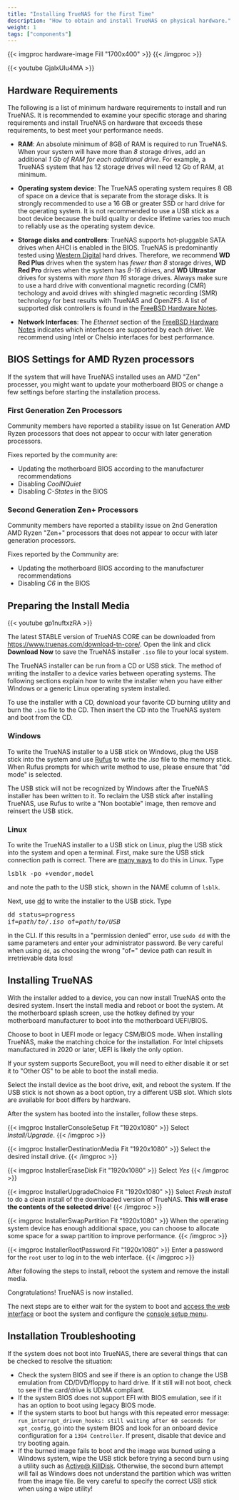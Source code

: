 ```yaml
---
title: "Installing TrueNAS for the First Time"
description: "How to obtain and install TrueNAS on physical hardware."
weight: 1
tags: ["components"]
---
```


{{< imgproc hardware-image Fill "1700x400" >}}
{{< /imgproc >}}

{{< youtube GjalxUIu4MA >}}

## Hardware Requirements

The following is a list of minimum hardware requirements to install and run TrueNAS.
It is recommended to examine your specific storage and sharing requirements and install TrueNAS on hardware that exceeds these requirements, to best meet your performance needs.

* **RAM**: An absolute minimum of 8GB of RAM is required to run TrueNAS.
  When your system will have more than *8* storage drives, add an additional *1 Gb of RAM for each additional drive*.
  For example, a TrueNAS system that has 12 storage drives will need 12 Gb of RAM, at minimum.

* **Operating system device**: The TrueNAS operating system requires 8 GB of space on a device that is separate from the storage disks.
  It is strongly recommended to use a 16 GB or greater SSD or hard drive for the operating system.
  It is not recommended to use a USB stick as a boot device because the build quality or device lifetime varies too much to reliably use as the operating system device.

* **Storage disks and controllers**: TrueNAS supports hot-pluggable SATA drives when AHCI is enabled in the BIOS.
  TrueNAS is predominantly tested using [Western Digital](https://www.westerndigital.com/products/internal-drives#enterprise) hard drives.
  Therefore, we recommend **WD Red Plus** drives when the system has *fewer than 8* storage drives, **WD Red Pro** drives when the system has *8-16* drives, and **WD Ultrastar** drives for systems with *more than 16* storage drives.
  Always make sure to use a hard drive with conventional magnetic recording (CMR) techology and avoid drives with shingled magnetic recording (SMR) technology for best results with TrueNAS and OpenZFS. 
  A list of supported disk controllers is found in the [FreeBSD Hardware Notes](https://www.freebsd.org/releases/12.1R/hardware.html#support).
* **Network Interfaces**: The *Ethernet* section of the [FreeBSD Hardware Notes](https://www.freebsd.org/releases/12.1R/hardware.html#support) indicates which interfaces are supported by each driver.
  We recommend using Intel or Chelsio interfaces for best performance.

## BIOS Settings for AMD Ryzen processors

If the system that will have TrueNAS installed uses an AMD "Zen" processer, you might want to update your motherboard BIOS or change a few settings before starting the installation process.

### First Generation Zen Processors

Community members have reported a stability issue on 1st Generation AMD Ryzen processors that does not appear to occur with later generation processors.

Fixes reported by the community are:
 + Updating the motherboard BIOS according to the manufacturer recommendations
 + Disabling *CoolNQuiet*
 + Disabling *C-States* in the BIOS

### Second Generation Zen+ Processors

Community members have reported a stability issue on 2nd Generation AMD Ryzen "Zen+" processors that does not appear to occur with later generation processors.

Fixes reported by the Community are:
 + Updating the motherboard BIOS according to the manufacturer recommendations
 + Disabling *C6* in the BIOS

## Preparing the Install Media

{{< youtube gp1nuftxzRA >}}
<br>

The latest STABLE version of TrueNAS CORE can be downloaded from https://www.truenas.com/download-tn-core/.
Open the link and click **Download Now** to save the TrueNAS installer `.iso` file to your local system.

The TrueNAS installer can be run from a CD or USB stick.
The method of writing the installer to a device varies between operating systems.
The following sections explain how to write the installer when you have either Windows or a generic Linux operating system installed.

To use the installer with a CD, download your favorite CD burning utility and burn the `.iso` file to the CD.
Then insert the CD into the TrueNAS system and boot from the CD.

### Windows

To write the TrueNAS installer to a USB stick on Windows, plug the USB stick into the system and use [Rufus](http://rufus.akeo.ie/) to write the *.iso* file to the memory stick. When Rufus prompts for which write method to use, please ensure that "dd mode" is selected. 

The USB stick will not be recognized by Windows after the TrueNAS installer has been written to it.
To reclaim the USB stick after installing TrueNAS, use Rufus to write a "Non bootable" image, then remove and reinsert the USB stick.


### Linux

To write the TrueNAS installer to a USB stick on Linux, plug the USB stick into the system and open a terminal.
First, make sure the USB stick connection path is correct.
There are [many ways](https://www.tecmint.com/find-usb-device-name-in-linux/ "Find USB Device") to do this in Linux.
Type <pre>lsblk -po +vendor,model</pre> and note the path to the USB stick, shown in the NAME column of `lsblk`.

Next, use [dd](https://en.wikipedia.org/wiki/Dd_(Unix)) to write the installer to the USB stick.
Type <pre>dd status=progress if=<i>path/to/.iso</i> of=<i>path/to/USB</i></pre> in the CLI.
If this results in a "permission denied" error, use `sudo dd` with the same parameters and enter your administrator password.
Be very careful when using `dd`, as choosing the wrong "of=" device path can result in irretrievable data loss!

## Installing TrueNAS

With the installer added to a device, you can now install TrueNAS onto the desired system.
Insert the install media and reboot or boot the system.
At the motherboard splash screen, use the hotkey defined by your motherboard manufacturer to boot into the motherboard UEFI/BIOS.

Choose to boot in UEFI mode or legacy CSM/BIOS mode.
When installing TrueNAS, make the matching choice for the installation.
For Intel chipsets manufactured in 2020 or later, UEFI is likely the only option.

If your system supports SecureBoot, you will need to either disable it or set it to "Other OS" to be able to boot the install media.

Select the install device as the boot drive, exit, and reboot the system.
If the USB stick is not shown as a boot option, try a different USB slot.
Which slots are available for boot differs by hardware.

After the system has booted into the installer, follow these steps.

{{< imgproc InstallerConsoleSetup Fit "1920x1080" >}}
Select <i>Install/Upgrade</i>.
{{< /imgproc >}}

{{< imgproc InstallerDestinationMedia Fit "1920x1080" >}}
Select the desired install drive.
{{< /imgproc >}}

{{< imgproc InstallerEraseDisk Fit "1920x1080" >}}
Select <i>Yes</i>
{{< /imgproc >}}

{{< imgproc InstallerUpgradeChoice Fit "1920x1080" >}}
Select <i>Fresh Install</i> to do a clean install of the downloaded version of TrueNAS.
<b>This will erase the contents of the selected drive</b>!
{{< /imgproc >}}

{{< imgproc InstallerSwapPartition Fit "1920x1080" >}}
When the operating system device has enough additional space, you can choose to allocate some space for a swap partition to improve performance.
{{< /imgproc >}}

{{< imgproc InstallerRootPassword Fit "1920x1080" >}}
Enter a password for the <code>root</code> user to log in to the web interface.
{{< /imgproc >}}

After following the steps to install, reboot the system and remove the install media.

Congratulations!
TrueNAS is now installed.

The next steps are to either wait for the system to boot and [access the web interface](/hub/initial-setup/firsttimelogin/webuilogin/) or boot the system and configure the [console setup menu](/hub/initial-setup/firsttimelogin/cli-menu/).

## Installation Troubleshooting

If the system does not boot into TrueNAS, there are several things that can be checked to resolve the situation:

* Check the system BIOS and see if there is an option to change the USB emulation from CD/DVD/floppy to hard drive. If it still will not boot, check to see if the card/drive is UDMA compliant.
* If the system BIOS does not support EFI with BIOS emulation, see if it has an option to boot using legacy BIOS mode.
* If the system starts to boot but hangs with this repeated error message: `run_interrupt_driven_hooks: still waiting after 60 seconds for xpt_config`, go into the system BIOS and look for an onboard device configuration for a `1394 Controller`. If present, disable that device and try booting again.
* If the burned image fails to boot and the image was burned using a Windows system, wipe the USB stick before trying a second burn using a utility such as [Active@ KillDisk](https://www.killdisk.com/eraser.html). Otherwise, the second burn attempt will fail as Windows does not understand the partition which was written from the image file. Be very careful to specify the correct USB stick when using a wipe utility!
